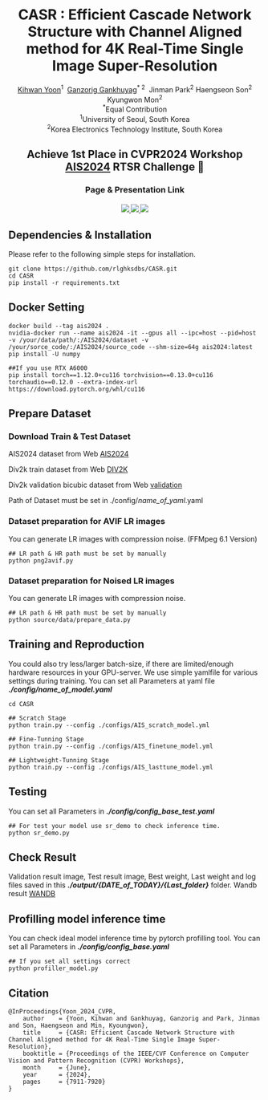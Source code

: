 <div align="center">

# CASR : Efficient Cascade Network Structure with Channel Aligned method for 4K Real-Time Single Image Super-Resolution

<div>    
    <a href='https://rlghksdbs.github.io/' target='_blank'>Kihwan Yoon</a><sup>1</sup>&nbsp;
    <a href='https://scholar.google.com/citations?user=PR4pvCMAAAAJ&hl=en' target='_blank'> Ganzorig Gankhuyag</a><sup>* 2</sup>&nbsp;
    <a target='_blank'>Jinman Park</a><sup>2</sup>
    <a target='_blank'>Haengseon Son</a><sup>2</sup>
    <a target='_blank'>Kyungwon Mon</a><sup>2</sup>
</div>
<div>
    <sup>*</sup>Equal Contribution</span>
</div>
<div>
    <sup>1</sup>University of Seoul, South Korea
</div>
<div>
    <sup>2</sup>Korea Electronics Technology Institute, South Korea
</div>

## Achieve 1st Place in CVPR2024 Workshop [AIS2024](https://ai4streaming-workshop.github.io/) RTSR Challenge 🎉
### Page & Presentation Link
<div>
    <h4 align="center">
        <a href="https://rlghksdbs.github.io/casr_page" target='_blank'>
        <img src="https://img.shields.io/badge/🐳-Project%20Page-blue">
        </a>
        <a href="https://openaccess.thecvf.com/content/CVPR2024W/AI4Streaming/papers/Yoon_CASR_Efficient_Cascade_Network_Structure_with_Channel_Aligned_method_for_CVPRW_2024_paper.pdf" target='_blank'>
        <img src="https://img.shields.io/badge/arXiv-Paper-b31b1b.svg">
        </a>
        <a href="https://www.youtube.com/watch?v=BDkenaEL7ao" target='_blank'>
        <img src="https://img.shields.io/badge/Presentation-%23FF0000.svg?logo=YouTube&logoColor=white">
        </a>
    </h4>
</div>
</div>

## Dependencies & Installation

Please refer to the following simple steps for installation.

```
git clone https://github.com/rlghksdbs/CASR.git
cd CASR
pip install -r requirements.txt
```

## Docker Setting
```
docker build --tag ais2024 .
nvidia-docker run --name ais2024 -it --gpus all --ipc=host --pid=host -v /your/data/path/:/AIS2024/dataset -v /your/sorce_code/:/AIS2024/source_code --shm-size=64g ais2024:latest
pip install -U numpy

##If you use RTX A6000
pip install torch==1.12.0+cu116 torchvision==0.13.0+cu116 torchaudio==0.12.0 --extra-index-url https://download.pytorch.org/whl/cu116
```

## Prepare Dataset

### Download Train & Test Dataset
AIS2024 dataset from Web [AIS2024](https://drive.google.com/drive/folders/13V_duk5NtFBkXatJbkML-rNMW4fhzFcK?usp=sharing)

Div2k train dataset from Web [DIV2K](https://drive.google.com/drive/folders/1GKGXR9vwLHc8Lbuaw9SRQOyYqpM578df?usp=drive_link)

Div2k validation bicubic dataset from Web [validation](https://drive.google.com/drive/folders/1_aVOZLJ5jjRxg9sBrUrR-X87jFkdV2eD?usp=drive_link)

Path of Dataset must be set in ./config/*name_of_yaml*.yaml

### Dataset preparation for AVIF LR images
You can generate LR images with compression noise. (FFMpeg 6.1 Version)
```
## LR path & HR path must be set by manually
python png2avif.py 
```

### Dataset preparation for Noised LR images
You can generate LR images with compression noise.
```
## LR path & HR path must be set by manually
python source/data/prepare_data.py 
```

## Training and Reproduction
You could also try less/larger batch-size, if there are limited/enough hardware resources in your GPU-server.
We use simple yamlfile for various settings during training. 
You can set all Parameters at yaml file ***./config/name_of_model.yaml***
```
cd CASR

## Scratch Stage
python train.py --config ./configs/AIS_scratch_model.yml

## Fine-Tunning Stage
python train.py --config ./configs/AIS_finetune_model.yml

## Lightweight-Tunning Stage
python train.py --config ./configs/AIS_lasttune_model.yml
```
## Testing
You can set all Parameters in ***./config/config_base_test.yaml***

```
## For test your model use sr_demo to check inference time.
python sr_demo.py
```

## Check Result
Validation result image, Test result image, Best weight, Last weight and log files saved in this ***./output/{DATE_of_TODAY}/{Last_folder}*** folder.
Wandb result [WANDB](https://wandb.ai/iilab/ECCV_MAI2020_SR)

## Profilling model inference time
You can check ideal model inference time by pytorch profilling tool. You can set all Parameters in ***./config/config_base.yaml***
```
## If you set all settings correct
python profiller_model.py
```

## Citation
```
@InProceedings{Yoon_2024_CVPR,
    author    = {Yoon, Kihwan and Gankhuyag, Ganzorig and Park, Jinman and Son, Haengseon and Min, Kyoungwon},
    title     = {CASR: Efficient Cascade Network Structure with Channel Aligned method for 4K Real-Time Single Image Super-Resolution},
    booktitle = {Proceedings of the IEEE/CVF Conference on Computer Vision and Pattern Recognition (CVPR) Workshops},
    month     = {June},
    year      = {2024},
    pages     = {7911-7920}
}
```
